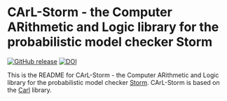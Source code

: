 CArL-Storm - the Computer ARithmetic and Logic library for the probabilistic model checker Storm
============================================

[![GitHub release](https://img.shields.io/github/release/moves-rwth/carl-storm.svg)](https://github.com/moves-rwth/carl-storm/releases/)
[![DOI](https://zenodo.org/badge/DOI/10.5281/zenodo.7775120.svg)](https://doi.org/10.5281/zenodo.7775120)


This is the README for CArL-Storm - the Computer ARithmetic and Logic library for the probabilistic model checker [Storm](https://www.stormchecker.org/).
CArL-Storm is based on the [Carl](https://github.com/ths-rwth/carl/) library.
